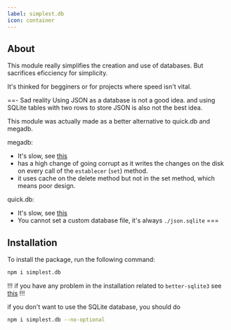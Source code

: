 ```yaml
---
label: simplest.db
icon: container
---
```


## About

This module really simplifies the creation and use of databases.
But sacrifices eficciency for simplicity.

It's thinked for begginers or for projects where speed isn't vital. 

==- Sad reality
Using JSON as a database is not a good idea. and using SQLite tables with two rows to store JSON is also not the best idea.

This module was actually made as a better alternative to quick.db and megadb.  

megadb: 
* It's slow, see [this](./Benchmarks.md#json)
* has a high change of going corrupt as it writes the changes on the disk on every call of the `establecer` (`set`) method.
* it uses cache on the delete method but not in the set method, which means poor design.

quick.db:
* It's slow, see [this](./Benchmarks.md#sqlite)
* You cannot set a custom database file, it's always `./json.sqlite`
===

## Installation

To install the package, run the following command:
```sh
npm i simplest.db
```

!!!
if you have any problem in the installation related to `better-sqlite3` see [this](https://github.com/JoshuaWise/better-sqlite3/blob/master/docs/troubleshooting.md)
!!!

if you don't want to use the SQLite database, you should do 

```sh
npm i simplest.db --no-optional
```

<!--
database
	|--get*
	|--set*
	|--delete*
	|--clear*
	|
	|--keys
	|--values
	|--entries
	|--data
	|
	|--save
	|--array
	|    |--push*
	|    |--extract*
	|    |--splice*
	|    |--sort*
	|    |--includes
	|    |--find
	|    |--findIndex
	|    |--filter
	|    |--map
	|    |--some
	|    |--every
	|    |--reduce
	|    |--random
	|
	|--number
	|    |--add*
	|    |--subtract*
-->
